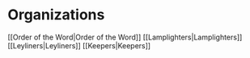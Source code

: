 # Organizations
[[Order of the Word|Order of the Word]]
[[Lamplighters|Lamplighters]]
[[Leyliners|Leyliners]]
[[Keepers|Keepers]]